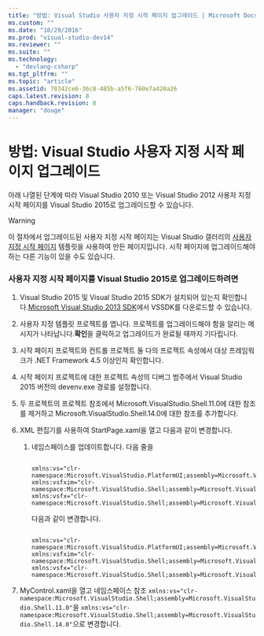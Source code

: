 ```yaml
---
title: "방법: Visual Studio 사용자 지정 시작 페이지 업그레이드 | Microsoft Docs"
ms.custom: ""
ms.date: "10/29/2016"
ms.prod: "visual-studio-dev14"
ms.reviewer: ""
ms.suite: ""
ms.technology: 
  - "devlang-csharp"
ms.tgt_pltfrm: ""
ms.topic: "article"
ms.assetid: 78342ce6-36c8-485b-a5f6-760e7a420a26
caps.latest.revision: 8
caps.handback.revision: 8
manager: "douge"
---
```

# 방법: Visual Studio 사용자 지정 시작 페이지 업그레이드
아래 나열된 단계에 따라 Visual Studio 2010 또는 Visual Studio 2012 사용자 지정 시작 페이지를 Visual Studio 2015로 업그레이드할 수 있습니다.  
  
> [!WARNING]
>  이 절차에서 업그레이드된 사용자 지정 시작 페이지는 Visual Studio 갤러리의 [사용자 지정 시작 페이지](http://visualstudiogallery.msdn.microsoft.com/f655a5dc-1a2d-4eca-b774-76c352c03b87) 템플릿을 사용하여 만든 페이지입니다. 시작 페이지에 업그레이드해야 하는 다른 기능이 있을 수도 있습니다.  
  
### 사용자 지정 시작 페이지를 Visual Studio 2015로 업그레이드하려면  
  
1.  Visual Studio 2015 및 Visual Studio 2015 SDK가 설치되어 있는지 확인합니다.[Microsoft Visual Studio 2013 SDK](http://go.microsoft.com/?linkid=9863867)에서 VSSDK를 다운로드할 수 있습니다.  
  
2.  사용자 지정 템플릿 프로젝트를 엽니다. 프로젝트를 업그레이드해야 함을 알리는 메시지가 나타납니다.**확인**을 클릭하고 업그레이드가 완료될 때까지 기다립니다.  
  
3.  시작 페이지 프로젝트와 컨트롤 프로젝트 둘 다의 프로젝트 속성에서 대상 프레임워크가 .NET Framework 4.5 이상인지 확인합니다.  
  
4.  시작 페이지 프로젝트에 대한 프로젝트 속성의 디버그 범주에서 Visual Studio 2015 버전의 devenv.exe 경로를 설정합니다.  
  
5.  두 프로젝트의 프로젝트 참조에서 Microsoft.VisualStudio.Shell.11.0에 대한 참조를 제거하고 Microsoft.VisualStudio.Shell.14.0에 대한 참조를 추가합니다.  
  
6.  XML 편집기를 사용하여 StartPage.xaml을 열고 다음과 같이 변경합니다.  
  
    1.  네임스페이스를 업데이트합니다. 다음 줄을  
  
        ```  
  
        xmlns:vs="clr-namespace:Microsoft.VisualStudio.PlatformUI;assembly=Microsoft.VisualStudio.Shell.11.0" xmlns:vsfxim="clr-namespace:Microsoft.VisualStudio.Shell;assembly=Microsoft.VisualStudio.Shell.Immutable.11.0" xmlns:vsfx="clr-namespace:Microsoft.VisualStudio.Shell;assembly=Microsoft.VisualStudio.Shell.11.0"  
        ```  
  
         다음과 같이 변경합니다.  
  
        ```  
  
        xmlns:vs="clr-namespace:Microsoft.VisualStudio.PlatformUI;assembly=Microsoft.VisualStudio.Shell.142.0" xmlns:vsfxim="clr-namespace:Microsoft.VisualStudio.Shell;assembly=Microsoft.VisualStudio.Shell.Immutable.14.0" xmlns:vsfx="clr-namespace:Microsoft.VisualStudio.Shell;assembly=Microsoft.VisualStudio.Shell.14.0"  
        ```  
  
7.  MyControl.xaml을 열고 네임스페이스 참조 `xmlns:vs="clr-namespace:Microsoft.VisualStudio.Shell;assembly=Microsoft.VisualStudio.Shell.11.0"`을 `xmlns:vs="clr-namespace:Microsoft.VisualStudio.Shell;assembly=Microsoft.VisualStudio.Shell.14.0"`으로 변경합니다.